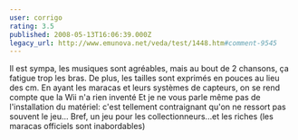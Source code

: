 ```yaml
---
user: corrigo
rating: 3.5
published: 2008-05-13T16:06:39.000Z
legacy_url: http://www.emunova.net/veda/test/1448.htm#comment-9545
---
```

Il est sympa, les musiques sont agréables, mais au bout de 2 chansons, ça fatigue trop les bras. 
De plus, les tailles sont exprimés en pouces au lieu des cm.
En ayant les maracas et leurs systèmes de capteurs, on se rend compte que la Wii n'a rien inventé
Et je ne vous parle même pas de l'installation du matériel: c'est tellement contraignant qu'on ne ressort pas souvent le jeu...
Bref, un jeu pour les collectionneurs...et les riches (les maracas officiels sont inabordables)